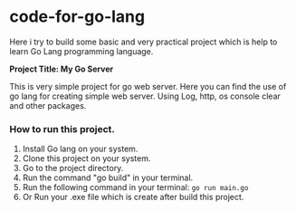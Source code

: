 # code-for-go-lang
Here i try to build some basic and very practical project which is help to learn Go Lang programming language.

<b>Project Title: My Go Server</b> <br>

<p>This is very simple project for go web server. Here you can find the use of go lang for creating simple web server. Using Log, http, os console clear and other packages.</p>

### How to run this project.
1. Install Go lang on your system.
2. Clone this project on your system.
3. Go to the project directory.
4. Run the command "go build" in your terminal.
5. Run the following command in your terminal: `go run main.go`
6. Or Run your .exe file which is create after build this project.
